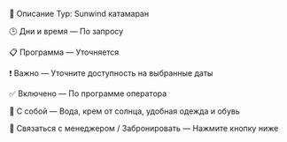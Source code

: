 📌 Описание
Тур: Sunwind катамаран

🕒 Дни и время
— По запросу

📋 Программа
— Уточняется

❗ Важно
— Уточните доступность на выбранные даты

✅ Включено
— По программе оператора

🎒 С собой
— Вода, крем от солнца, удобная одежда и обувь

💬 Связаться с менеджером / Забронировать
— Нажмите кнопку ниже
